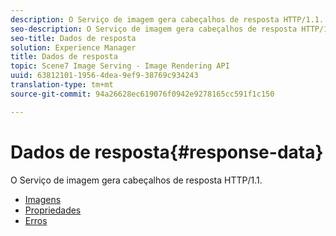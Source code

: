 ```yaml
---
description: O Serviço de imagem gera cabeçalhos de resposta HTTP/1.1.
seo-description: O Serviço de imagem gera cabeçalhos de resposta HTTP/1.1.
seo-title: Dados de resposta
solution: Experience Manager
title: Dados de resposta
topic: Scene7 Image Serving - Image Rendering API
uuid: 63812101-1956-4dea-9ef9-38769c934243
translation-type: tm+mt
source-git-commit: 94a26628ec619076f0942e9278165cc591f1c150

---
```



# Dados de resposta{#response-data}

O Serviço de imagem gera cabeçalhos de resposta HTTP/1.1.

* [Imagens](c-images.md)
* [Propriedades](c-properties/c-properties.md)
* [Erros](r-errors.md)
